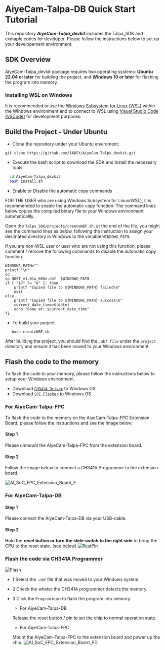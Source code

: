 # AiyeCam-Talpa-DB Quick Start Tutorial


This repository ***AiyeCam-Talpa_devkit*** includes the Talpa_SDK and exmaple codes for developer. Please follow the instructions below to set up your developement environment.
## SDK Overview

AiyeCam-Talpa_devkit package requires two operating systems: **Ubuntu 22.04 or later** for building the project, and **Windows 10 or later** for flashing the program into memory.

### Installing WSL on Windows
It is recommended to use the [Windows Subsystem for Linux (WSL)](https://www.microsoft.com/store/productId/9PDXGNCFSCZV?ocid=pdpshare) within the Windows environment and to connect to WSL using [Visual Studio Code (VSCode)](https://code.visualstudio.com/) for development purposes.


## Build the Project - Under Ubuntu

- Clone the repository under your Ubuntu enviroment:
```
git clone https://github.com/IADIY/AiyeCam-Talpa_devkit.git
```

- Execute the bash script to download the SDK and install the necessary tools:
 ```bash
   cd AiyeCam-Talpa_devkit
   bash install.sh
```

- Enable or Disable the automatic copy commands

FOR THE USER who are using Windows Subsystem for Linux(WSL), it is recommended to enable the automatic copy function:
The command lines below copies the compiled binary file to your Windows environment automaticallly.

Open the `Talpa_SDK/projects/createNBF.sh`, at the end of the file, you might see the command lines as below, following the instruction to assign your desitnated directory in Windows to the variable `WINDOWS_PATH`.

If you are non-WSL user or user who are not using this function, please comment / remove the following commands to disable the automatic copy function.
```
WINDOWS_PATH=""
printf "\n"
cd ..
cp HOST_v1.01a_60Hz.nbf  $WINDOWS_PATH
if [ "$?" != "0" ]; then
    printf "Copied file to ${WINDOWS_PATH} failed\n"
    exit
else
    printf "Copied file to ${WINDOWS_PATH} success\n"
    current_date_time=$(date)
    echo "Done at: $current_date_time"
fi
```

- To build your porject
```
   bash createNBF.sh
```
After building the project, you should find the ```.nbf file``` under the ```project``` directory and ensure it has been moved to your Windows environment.

## Flash the code to the memory
To flash the code to your memory, please follow the instructions below to setup your Windows environment.
- Download [`CH341A Driver`](https://www.iadiy.com/image/catalog/IADIY/products/camera-module/ai-camera-module/Download/CH341A_Driver_Win.zip) to Windows OS.
- Download [`SPI Flasher` ](https://www.iadiy.com/image/catalog/IADIY/products/camera-module/ai-camera-module/Download/CH341A_Programmer.zip) to Windows OS.

### For AiyeCam-Talpa-FPC
To flash the code to the memory on the AiyeCam-Talpa-FPC Extension Board, please follow the instructions and see the image below:

#### Step 1
Please unmount the AiyeCam-Talpa-FPC from the extension board.

#### Step 2
Follow the image below to connect a CH341A Programmer to the extension board.

![AI_SoC_FPC_Extension_Board_F](https://github.com/user-attachments/assets/88bdcff4-4811-4671-adcc-ddd691aeb6cd)

### For AiyeCam-Talpa-DB
#### Step 1
Please connect the AiyeCam-Talpa-DB via your USB-cable. 

#### Step 2
Hold the **reset button or turn the slide switch to the right side** to bring the CPU to the reset state. (see below) 
![RestPin](https://github.com/user-attachments/assets/cd7e11c7-6830-41a2-95a5-6ffd1ab94517)

### Flash the code via CH341A Programmer
![Flash](https://github.com/user-attachments/assets/77ded1a3-bc78-4331-8e7a-b5de0db18c84)
- 1 Select the `.nbf` file that was moved to your Windows system.

- 2 Check the wheter the CH341A programmer detects the memory.

- 3 Click the `Program` icon to flash the program into memory.

    - For AiyeCam-Talpa-DB
      
    Release the reset button / pin to set the chip to normal operation state.

    - For AiyeCam-Talpa-FPC
    
    Mount the AiyeCam-Talpa-FPC to the extension board and power up the chip.
    ![AI_SoC_FPC_Extension_Board_FD](https://github.com/user-attachments/assets/00af8996-3cb4-45f3-91e6-175fbb33dc6a)
